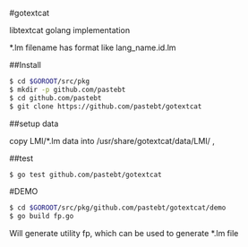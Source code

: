 #gotextcat

libtextcat golang implementation

*.lm filename has format like  lang_name.id.lm


##Install
```bash
$ cd $GOROOT/src/pkg
$ mkdir -p github.com/pastebt
$ cd github.com/pastebt
$ git clone https://github.com/pastebt/gotextcat
```
##setup data

copy LMI/*.lm data into /usr/share/gotextcat/data/LMI/ ,

##test
```bash
$ go test github.com/pastebt/gotextcat
```


#DEMO
```bash
$ cd $GOROOT/src/pkg/github.com/pastebt/gotextcat/demo
$ go build fp.go
```
Will generate utility fp, which can be used to generate *.lm file
